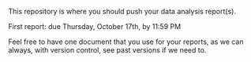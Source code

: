 This repository is where you should push your data analysis report(s).

First report: due Thursday, October 17th, by 11:59 PM

Feel free to have one document that you use for your reports, as we can always, with version control, see past versions if we need to.

